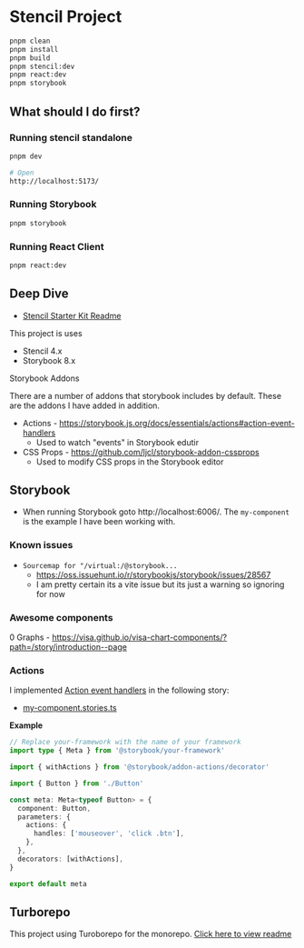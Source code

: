 # Stencil Project

```bash
pnpm clean
pnpm install
pnpm build
pnpm stencil:dev
pnpm react:dev
pnpm storybook
```

## What should I do first?

### Running stencil standalone

```sh
pnpm dev

# Open
http://localhost:5173/
```

### Running Storybook

```bash
pnpm storybook
```

### Running React Client

```bash
pnpm react:dev
```

## Deep Dive

- [Stencil Starter Kit Readme](./packages/stencil-library/readme.md)

This project is uses

- Stencil 4.x
- Storybook 8.x

Storybook Addons

There are a number of addons that storybook includes by default. These are the addons I have added in addition.

- Actions - https://storybook.js.org/docs/essentials/actions#action-event-handlers
  - Used to watch "events" in Storybook edutir
- CSS Props - https://github.com/ljcl/storybook-addon-cssprops
  - Used to modify CSS props in the Storybook editor

## Storybook

- When running Storybook goto http://localhost:6006/. The `my-component` is the example I have been working with.

### Known issues

- `Sourcemap for "/virtual:/@storybook...`
  - https://oss.issuehunt.io/r/storybookjs/storybook/issues/28567
  - I am pretty certain its a vite issue but its just a warning so ignoring for now

### Awesome components

0 Graphs - https://visa.github.io/visa-chart-components/?path=/story/introduction--page

### Actions

I implemented [Action event handlers](https://storybook.js.org/docs/essentials/actions#action-event-handlers) in the following story:

- [my-component.stories.ts](./packages/stencil-library/src/components/my-component/my-component.stories.ts)

**Example**

```ts
// Replace your-framework with the name of your framework
import type { Meta } from '@storybook/your-framework'

import { withActions } from '@storybook/addon-actions/decorator'

import { Button } from './Button'

const meta: Meta<typeof Button> = {
  component: Button,
  parameters: {
    actions: {
      handles: ['mouseover', 'click .btn'],
    },
  },
  decorators: [withActions],
}

export default meta
```

## Turborepo

This project using Turoborepo for the monorepo. [Click here to view readme](README-turborepo.md)
